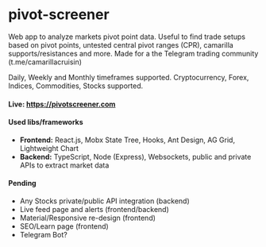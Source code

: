 # pivot-screener
Web app to analyze markets pivot point data. Useful to find trade setups based on pivot points, untested central pivot ranges (CPR), camarilla supports/resistances and more. Made for a the Telegram trading community (t.me/camarillacruisin)

Daily, Weekly and Monthly timeframes supported.
Cryptocurrency, Forex, Indices, Commodities, Stocks supported.

#### Live: https://pivotscreener.com

#### Used libs/frameworks
- **Frontend:** React.js, Mobx State Tree, Hooks, Ant Design, AG Grid, Lightweight Chart
- **Backend:** TypeScript, Node (Express), Websockets, public and private APIs to extract market data

#### Pending
- Any Stocks private/public API integration (backend)
- Live feed page and alerts (frontend/backend)
- Material/Responsive re-design (frontend)
- SEO/Learn page (frontend)
- Telegram Bot?
